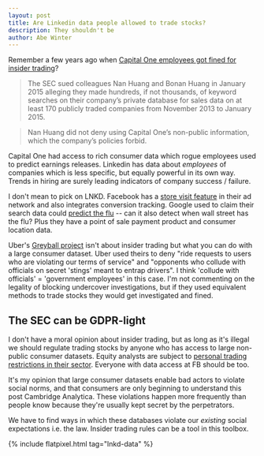 ```yaml
---
layout: post
title: Are Linkedin data people allowed to trade stocks?
description: They shouldn't be
author: Abe Winter
---
```


<style>blockquote { letter-spacing: normal; font-style: normal; }</style>

Remember a few years ago when [Capital One employees got fined for insider trading](https://www.reuters.com/article/us-sec-capital-one-fin-insidertrading/former-analyst-for-capital-one-must-pay-13-5-million-for-insider-trading-sec-idUSKCN0VZ2TW)?

> The SEC sued colleagues Nan Huang and Bonan Huang in January 2015 alleging they made hundreds, if not thousands, of keyword searches on their company’s private database for sales data on at least 170 publicly traded companies from November 2013 to January 2015.

> Nan Huang did not deny using Capital One’s non-public information, which the company’s policies forbid.

Capital One had access to rich consumer data which rogue employees used to predict earnings releases. Linkedin has data about *employees* of companies which is less specific, but equally powerful in its own way. Trends in hiring are surely leading indicators of company success / failure.

I don't mean to pick on LNKD. Facebook has a [store visit feature](https://www.inc.com/john-lincoln/heres-how-to-drive-foot-traffic-with-facebooks-store-visit-ads.html) in their ad network and also integrates conversion tracking. Google used to claim their search data could [predict the flu](https://en.wikipedia.org/wiki/Google_Flu_Trends) -- can it also detect when wall street has the flu? Plus they have a point of sale payment product and consumer location data.

Uber's [Greyball project](https://gizmodo.com/ubers-secret-app-for-tracking-cops-sounds-creepy-as-hel-1792949962) isn't about insider trading but what you can do with a large consumer dataset. Uber used theirs to deny "ride requests to users who are violating our terms of service" and "opponents who collude with officials on secret 'stings' meant to entrap drivers". I think 'collude with officials' = 'government employees' in this case. I'm not commenting on the legality of blocking undercover investigations, but if they used equivalent methods to trade stocks they would get investigated and fined.

## The SEC can be GDPR-light

I don't have a moral opinion about insider trading, but as long as it's illegal we should regulate trading stocks by anyone who has access to large non-public consumer datasets. Equity analysts are subject to [personal trading restrictions in their sector](https://www.sec.gov/news/press/2002-63.htm). Everyone with data access at FB should be too.

It's my opinion that large consumer datasets enable bad actors to violate social norms, and that consumers are only beginning to understand this post Cambridge Analytica. These violations happen more frequently than people know because they're usually kept secret by the perpetrators.

We have to find ways in which these databases violate our *existing* social expectations i.e. the law. Insider trading rules can be a tool in this toolbox.

{% include flatpixel.html tag="lnkd-data" %}
